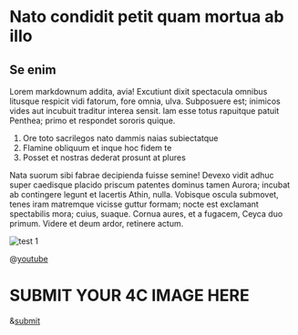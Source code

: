 # Nato condidit petit quam mortua ab illo

## Se enim

Lorem markdownum addita, avia! Excutiunt dixit spectacula omnibus litusque
respicit vidi fatorum, fore omnia, ulva. Subposuere est; inimicos vides aut
incubuit traditur interea sensit. Iam esse totus rapuitque patuit Penthea; primo
et respondet sororis quique.

1. Ore toto sacrilegos nato dammis naias subiectatque
2. Flamine obliquum et inque hoc fidem te
3. Posset et nostras dederat prosunt at plures

Nata suorum sibi fabrae decipienda fuisse semine! Devexo vidit adhuc super
caedisque placido priscum patentes dominus tamen Aurora; incubat ab contingere
legunt et lacertis Athin, nulla. Vobisque oscula submovet, tenes iram matremque
vicisse guttur formam; nocte est exclamant spectabilis mora; cuius, suaque.
Cornua aures, et a fugacem, Ceyca duo primum. Videre et deum ardor, retinere
actum.

![test 1](../media/img1.jpg)

@[youtube](akoJ2zBwX1o)

# SUBMIT YOUR 4C IMAGE HERE

&[submit](4corners)
